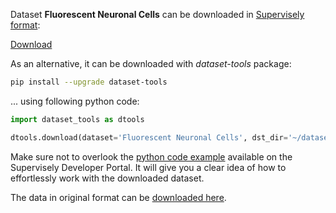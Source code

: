 Dataset **Fluorescent Neuronal Cells** can be downloaded in [Supervisely format](https://developer.supervisely.com/api-references/supervisely-annotation-json-format):

 [Download](https://assets.supervisely.com/remote/eyJsaW5rIjogInMzOi8vc3VwZXJ2aXNlbHktZGF0YXNldHMvMTI3NF9GbHVvcmVzY2VudCBOZXVyb25hbCBDZWxscy9mbHVvcmVzY2VudC1uZXVyb25hbC1jZWxscy1EYXRhc2V0TmluamEudGFyIiwgInNpZyI6ICJwaHlNVkdSSkNvTzlXY1dPc3poZHFKV1QzNGpuUjdadndNeFkzSnpLajVJPSJ9?response-content-disposition=attachment%3B%20filename%3D%22fluorescent-neuronal-cells-DatasetNinja.tar%22)

As an alternative, it can be downloaded with *dataset-tools* package:
``` bash
pip install --upgrade dataset-tools
```

... using following python code:
``` python
import dataset_tools as dtools

dtools.download(dataset='Fluorescent Neuronal Cells', dst_dir='~/dataset-ninja/')
```
Make sure not to overlook the [python code example](https://developer.supervisely.com/getting-started/python-sdk-tutorials/iterate-over-a-local-project) available on the Supervisely Developer Portal. It will give you a clear idea of how to effortlessly work with the downloaded dataset.

The data in original format can be [downloaded here](https://www.kaggle.com/datasets/nbroad/fluorescent-neuronal-cells/download?datasetVersionNumber=26).